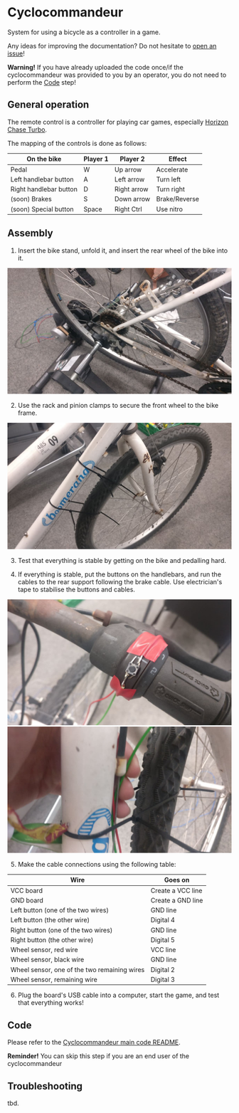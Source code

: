 # Cyclocommandeur
System for using a bicycle as a controller in a game.

Any ideas for improving the documentation? Do not hesitate to [open an issue](https://github.com/CLICGameStarProjects/Cyclocommandeur/issues)!

**Warning!** If you have already uploaded the code once/if the cyclocommandeur was provided to you by an operator, you do not need to perform the [Code](#code) step!

## General operation

The remote control is a controller for playing car games, especially [Horizon Chase Turbo](https://store.steampowered.com/app/389140/Horizon_Chase_Turbo/).

The mapping of the controls is done as follows:

| On the bike            | Player 1 | Player 2    | Effect        |
|------------------------|----------|-------------|---------------|
| Pedal                  | W        | Up arrow    | Accelerate    |
| Left handlebar button  | A        | Left arrow  | Turn left     |
| Right handlebar button | D        | Right arrow | Turn right    |
| (soon) Brakes          | S        | Down arrow  | Brake/Reverse |
| (soon) Special button  | Space    | Right Ctrl  | Use nitro     |

## Assembly

1) Insert the bike stand, unfold it, and insert the rear wheel of the bike into it.

![1](./img/1.jpg)

2) Use the rack and pinion clamps to secure the front wheel to the bike frame.

![2](./img/2.jpg)

3) Test that everything is stable by getting on the bike and pedalling hard.

4) If everything is stable, put the buttons on the handlebars, and run the cables to the rear support following the brake cable. Use electrician's tape to stabilise the buttons and cables.

![4a](./img/4a.jpg)
![4b](./img/4b.jpg)

5) Make the cable connections using the following table:

| Wire                                         | Goes on           |
|----------------------------------------------|-------------------|
| VCC board                                    | Create a VCC line |
| GND board                                    | Create a GND line |
| Left button (one of the two wires)           | GND line          |
| Left button (the other wire)                 | Digital 4         |
| Right button (one of the two wires)          | GND line          |
| Right button (the other wire)                | Digital 5         |
| Wheel sensor, red wire                       | VCC line          |
| Wheel sensor, black wire                     | GND line          |
| Wheel sensor, one of the two remaining wires | Digital 2         |
| Wheel sensor, remaining wire                 | Digital 3         |

6) Plug the board's USB cable into a computer, start the game, and test that everything works!

## Code

Please refer to the [Cyclocommandeur main code README](./main/README.md).

**Reminder!** You can skip this step if you are an end user of the cyclocommandeur

## Troubleshooting

tbd.
